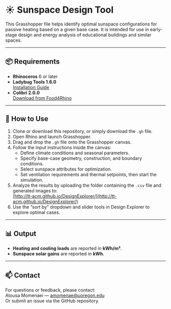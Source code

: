 # ☀️ Sunspace Design Tool

This Grasshopper file helps identify optimal sunspace configurations for passive heating based on a given base case. It is intended for use in early-stage design and energy analysis of educational buildings and similar spaces.

---

## 📦 Requirements

- **Rhinoceros** 6 or later  
- **Ladybug Tools 1.6.0**  
  [Installation Guide](https://github.com/ladybug-tools/lbt-grasshopper/wiki/1.1-Windows-Installation-Steps)  
- **Colibri 2.0.0**  
  [Download from Food4Rhino](https://www.food4rhino.com/en/app/colibri)

---

## 🚀 How to Use

1. Clone or download this repository, or simply download the `.gh` file.
2. Open Rhino and launch Grasshopper.
3. Drag and drop the `.gh` file onto the Grasshopper canvas.
4. Follow the input instructions inside the canvas:
   - Define climate conditions and seasonal parameters.
   - Specify base-case geometry, construction, and boundary conditions.
   - Select sunspace attributes for optimization.
   - Set ventilation requirements and thermal setpoints, then start the simulation.
5. Analyze the results by uploading the folder containing the `.csv` file and generated images to:  
   [http://tt-acm.github.io/DesignExplorer/](http://tt-acm.github.io/DesignExplorer/)
6. Use the “sort by” dropdown and slider tools in Design Explorer to explore optimal cases.

---

## 📊 Output

- **Heating and cooling loads** are reported in **kWh/m²**.
- **Sunspace solar gains** are reported in **kWh**.

---

## 📫 Contact

For questions or feedback, please contact:  
Atousa Momenaei — [amomenae@uoregon.edu](mailto:amomenae@uoregon.edu)  
Or submit an issue via the GitHub repository.
